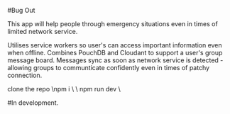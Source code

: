 #Bug Out

This app will help people through emergency situations even in times of limited network service.

  Utilises service workers so user's can access important information even when offline.
  Combines PouchDB and Cloudant to support a user's group message board. Messages sync as soon as network service is detected - allowing groups to communticate confidently even in times of patchy connection. 

clone the repo
\\npm i \\
\\ npm run dev \\


#In development.

